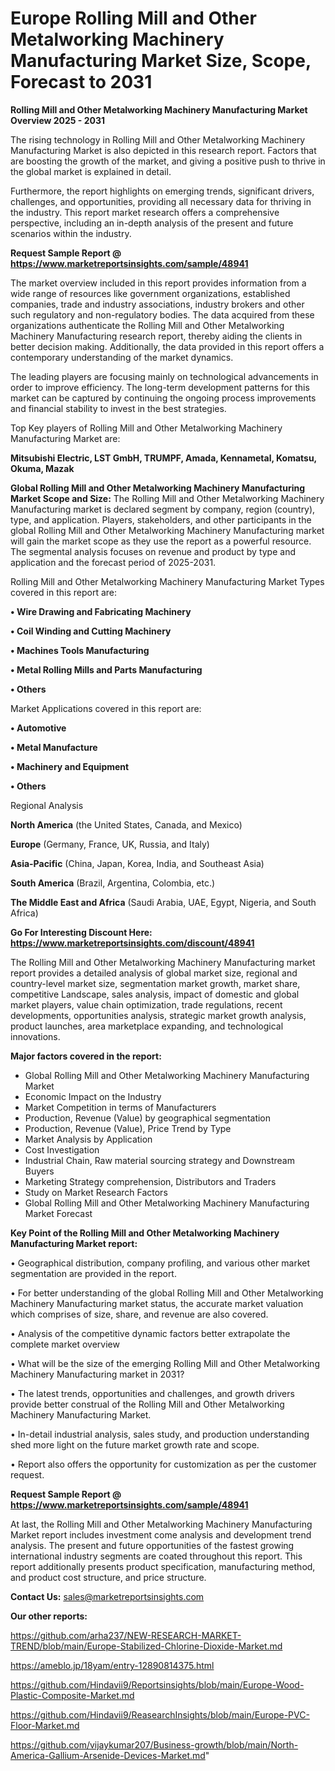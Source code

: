 # Europe Rolling Mill and Other Metalworking Machinery Manufacturing Market Size, Scope, Forecast to 2031

<Strong> Rolling Mill and Other Metalworking Machinery Manufacturing Market Overview 2025 - 2031</strong>

The rising technology in Rolling Mill and Other Metalworking Machinery Manufacturing Market is also depicted in this research report. Factors that are boosting the growth of the market, and giving a positive push to thrive in the global market is explained in detail.

Furthermore, the report highlights on emerging trends, significant drivers, challenges, and opportunities, providing all necessary data for thriving in the industry. This report market research offers a comprehensive perspective, including an in-depth analysis of the present and future scenarios within the industry.

<strong>Request Sample Report @ <a href=https://www.marketreportsinsights.com/sample/48941>https://www.marketreportsinsights.com/sample/48941</a></strong>

The market overview included in this report provides information from a wide range of resources like government organizations, established companies, trade and industry associations, industry brokers and other such regulatory and non-regulatory bodies. The data acquired from these organizations authenticate the Rolling Mill and Other Metalworking Machinery Manufacturing research report, thereby aiding the clients in better decision making. Additionally, the data provided in this report offers a contemporary understanding of the market dynamics.

The leading players are focusing mainly on technological advancements in order to improve efficiency. The long-term development patterns for this market can be captured by continuing the ongoing process improvements and financial stability to invest in the best strategies.

Top Key players of Rolling Mill and Other Metalworking Machinery Manufacturing Market are:

<strong>Mitsubishi Electric, LST GmbH, TRUMPF, Amada, Kennametal, Komatsu, Okuma, Mazak</strong>

<strong><b>Global Rolling Mill and Other Metalworking Machinery Manufacturing Market Scope and Size:</b></strong>
The Rolling Mill and Other Metalworking Machinery Manufacturing market is declared segment by company, region (country), type, and application. Players, stakeholders, and other participants in the global Rolling Mill and Other Metalworking Machinery Manufacturing market will gain the market scope as they use the report as a powerful resource. The segmental analysis focuses on revenue and product by type and application and the forecast period of 2025-2031.

Rolling Mill and Other Metalworking Machinery Manufacturing Market Types covered in this report are:

<strong>•  Wire Drawing and Fabricating Machinery

•  Coil Winding and Cutting Machinery

•  Machines Tools Manufacturing

•  Metal Rolling Mills and Parts Manufacturing

•  Others</strong>

Market Applications covered in this report are:

<strong>•  Automotive

•  Metal Manufacture

•  Machinery and Equipment

•  Others</strong> 

Regional Analysis

<strong>North America</strong> (the United States, Canada, and Mexico)

<strong>Europe</strong> (Germany, France, UK, Russia, and Italy)

<strong>Asia-Pacific</strong> (China, Japan, Korea, India, and Southeast Asia)

<strong>South America</strong> (Brazil, Argentina, Colombia, etc.)

<strong>The Middle East and Africa</strong> (Saudi Arabia, UAE, Egypt, Nigeria, and South Africa)

<strong>Go For Interesting Discount Here: <a href=https://www.marketreportsinsights.com/discount/48941>https://www.marketreportsinsights.com/discount/48941</a></strong>

The Rolling Mill and Other Metalworking Machinery Manufacturing market report provides a detailed analysis of global market size, regional and country-level market size, segmentation market growth, market share, competitive Landscape, sales analysis, impact of domestic and global market players, value chain optimization, trade regulations, recent developments, opportunities analysis, strategic market growth analysis, product launches, area marketplace expanding, and technological innovations.

<strong><b>Major factors covered in the report:</b></strong>
<ul>
  <li>Global Rolling Mill and Other Metalworking Machinery Manufacturing Market </li>
  <li>Economic Impact on the Industry</li>
  <li>Market Competition in terms of Manufacturers</li>
  <li>Production, Revenue (Value) by geographical segmentation</li>
  <li>Production, Revenue (Value), Price Trend by Type</li>
  <li>Market Analysis by Application</li>
  <li>Cost Investigation</li>
  <li>Industrial Chain, Raw material sourcing strategy and Downstream Buyers</li>
  <li>Marketing Strategy comprehension, Distributors and Traders</li>
  <li>Study on Market Research Factors</li>
  <li>Global Rolling Mill and Other Metalworking Machinery Manufacturing Market Forecast</li>
</ul>

<strong><b>Key Point of the Rolling Mill and Other Metalworking Machinery Manufacturing Market report:</b></strong>

• Geographical distribution, company profiling, and various other market segmentation are provided in the report.

• For better understanding of the global Rolling Mill and Other Metalworking Machinery Manufacturing market status, the accurate market valuation which comprises of size, share, and revenue are also covered.

• Analysis of the competitive dynamic factors better extrapolate the complete market overview

• What will be the size of the emerging Rolling Mill and Other Metalworking Machinery Manufacturing market in 2031?

• The latest trends, opportunities and challenges, and growth drivers provide better construal of the Rolling Mill and Other Metalworking Machinery Manufacturing Market.

• In-detail industrial analysis, sales study, and production understanding shed more light on the future market growth rate and scope.

• Report also offers the opportunity for customization as per the customer request.

<strong>Request Sample Report @ <a href=https://www.marketreportsinsights.com/sample/48941>https://www.marketreportsinsights.com/sample/48941</a></strong>

At last, the Rolling Mill and Other Metalworking Machinery Manufacturing Market report includes investment come analysis and development trend analysis. The present and future opportunities of the fastest growing international industry segments are coated throughout this report. This report additionally presents product specification, manufacturing method, and product cost structure, and price structure.

<strong>Contact Us:</strong>
sales@marketreportsinsights.com

<strong>Our other reports:</strong>

<a href=https://github.com/arha237/NEW-RESEARCH-MARKET-TREND/blob/main/Europe-Stabilized-Chlorine-Dioxide-Market.md>https://github.com/arha237/NEW-RESEARCH-MARKET-TREND/blob/main/Europe-Stabilized-Chlorine-Dioxide-Market.md</a>

<a href=https://ameblo.jp/18yam/entry-12890814375.html>https://ameblo.jp/18yam/entry-12890814375.html</a>

<a href=https://github.com/Hindavii9/Reportsinsights/blob/main/Europe-Wood-Plastic-Composite-Market.md>https://github.com/Hindavii9/Reportsinsights/blob/main/Europe-Wood-Plastic-Composite-Market.md</a>

<a href=https://github.com/Hindavii9/ReasearchInsights/blob/main/Europe-PVC-Floor-Market.md>https://github.com/Hindavii9/ReasearchInsights/blob/main/Europe-PVC-Floor-Market.md</a>

<a href=https://github.com/vijaykumar207/Business-growth/blob/main/North-America-Gallium-Arsenide-Devices-Market.md>https://github.com/vijaykumar207/Business-growth/blob/main/North-America-Gallium-Arsenide-Devices-Market.md</a>"
